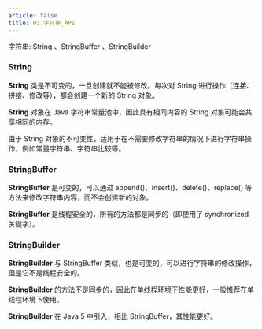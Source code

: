 ```yaml
---
article: false
title: 03.字符串_API
---
```


字符串: String 、StringBuffer 、StringBuilder




### String
**String** 类是不可变的，一旦创建就不能被修改。每次对 String 进行操作（连接、拼接、修改等），都会创建一个新的 String 对象。

**String** 对象在 Java 字符串常量池中，因此具有相同内容的 String 对象可能会共享相同的内存。

由于 String 对象的不可变性，适用于在不需要修改字符串的情况下进行字符串操作，例如常量字符串、字符串比较等。

### StringBuffer
**StringBuffer** 是可变的，可以通过 append()、insert()、delete()、replace() 等方法来修改字符串内容，而不会创建新的对象。

**StringBuffer** 是线程安全的，所有的方法都是同步的（即使用了 synchronized 关键字）。

### StringBuilder
**StringBuilder** 与 StringBuffer 类似，也是可变的，可以进行字符串的修改操作，但是它不是线程安全的。

**StringBuilder** 的方法不是同步的，因此在单线程环境下性能更好，一般推荐在单线程环境下使用。

**StringBuilder** 在 Java 5 中引入，相比 StringBuffer，其性能更好。




















